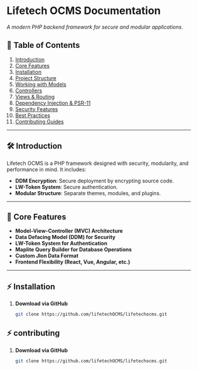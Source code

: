 # Lifetech OCMS Documentation  
_A modern PHP backend framework for secure and modular applications._

## 📖 Table of Contents  
1. [Introduction ](#-introduction)  
2. [Core Features](#-core-features)  
3. [Installation](#-installation)  
4. [Project Structure](#-project-structure)  
5. [Working with Models](#-working-with-models)  
6. [Controllers](#-controllers)  
7. [Views & Routing](#-views--routing)  
8. [Dependency Injection & PSR-11](#dependency-injection--psr-11)  
9. [Security Features](#security-features)  
10. [Best Practices](#best-practices)  
11. [Contributing Guides](contributing.md)  

---

## 🛠 Introduction  
Lifetech OCMS is a PHP framework designed with security, modularity, and performance in mind. It includes:  
- **DDM Encryption**: Secure deployment by encrypting source code.  
- **LW-Token System**: Secure authentication.  
- **Modular Structure**: Separate themes, modules, and plugins.  

---

## 🔹 Core Features  
- **Model-View-Controller (MVC) Architecture**  
- **Data Defacing Model (DDM) for Security**  
- **LW-Token System for Authentication**  
- **Maplite Query Builder for Database Operations**  
- **Custom Jlon Data Format**  
- **Frontend Flexibility (React, Vue, Angular, etc.)**  

---

## ⚡ Installation  
1. **Download via GitHub**  
   ```sh
   git clone https://github.com/lifetechOCMS/lifetechocms.git

## ⚡ contributing  
1. **Download via GitHub**  
   ```sh
   git clone https://github.com/lifetechOCMS/lifetechocms.git